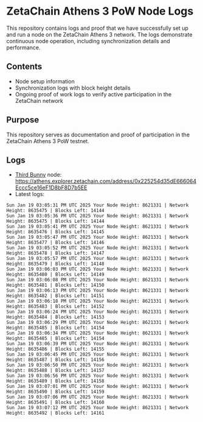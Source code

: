 # ZetaChain Athens 3 PoW Node Logs
This repository contains logs and proof that we have successfully set up and run a node on the ZetaChain Athens 3 network. The logs demonstrate continuous node operation, including synchronization details and performance.

## Contents
- Node setup information
- Synchronization logs with block height details
- Ongoing proof of work logs to verify active participation in the ZetaChain network

## Purpose
This repository serves as documentation and proof of participation in the ZetaChain Athens 3 PoW testnet.

## Logs

- [Third Bunny](https://thirdbunny.xyz/) node: https://athens.explorer.zetachain.com/address/0x225254d35dE666064Eccc5ce16eF1D8bF8D7b5EE
- Latest logs:
```
Sun Jan 19 03:05:31 PM UTC 2025 Your Node Height: 8621331 | Network Height: 8635475 | Blocks Left: 14144
Sun Jan 19 03:05:36 PM UTC 2025 Your Node Height: 8621331 | Network Height: 8635475 | Blocks Left: 14144
Sun Jan 19 03:05:41 PM UTC 2025 Your Node Height: 8621331 | Network Height: 8635476 | Blocks Left: 14145
Sun Jan 19 03:05:47 PM UTC 2025 Your Node Height: 8621331 | Network Height: 8635477 | Blocks Left: 14146
Sun Jan 19 03:05:52 PM UTC 2025 Your Node Height: 8621331 | Network Height: 8635478 | Blocks Left: 14147
Sun Jan 19 03:05:57 PM UTC 2025 Your Node Height: 8621331 | Network Height: 8635479 | Blocks Left: 14148
Sun Jan 19 03:06:03 PM UTC 2025 Your Node Height: 8621331 | Network Height: 8635480 | Blocks Left: 14149
Sun Jan 19 03:06:08 PM UTC 2025 Your Node Height: 8621331 | Network Height: 8635481 | Blocks Left: 14150
Sun Jan 19 03:06:13 PM UTC 2025 Your Node Height: 8621331 | Network Height: 8635482 | Blocks Left: 14151
Sun Jan 19 03:06:18 PM UTC 2025 Your Node Height: 8621331 | Network Height: 8635483 | Blocks Left: 14152
Sun Jan 19 03:06:24 PM UTC 2025 Your Node Height: 8621331 | Network Height: 8635484 | Blocks Left: 14153
Sun Jan 19 03:06:29 PM UTC 2025 Your Node Height: 8621331 | Network Height: 8635485 | Blocks Left: 14154
Sun Jan 19 03:06:34 PM UTC 2025 Your Node Height: 8621331 | Network Height: 8635485 | Blocks Left: 14154
Sun Jan 19 03:06:39 PM UTC 2025 Your Node Height: 8621331 | Network Height: 8635486 | Blocks Left: 14155
Sun Jan 19 03:06:45 PM UTC 2025 Your Node Height: 8621331 | Network Height: 8635487 | Blocks Left: 14156
Sun Jan 19 03:06:50 PM UTC 2025 Your Node Height: 8621331 | Network Height: 8635488 | Blocks Left: 14157
Sun Jan 19 03:06:56 PM UTC 2025 Your Node Height: 8621331 | Network Height: 8635489 | Blocks Left: 14158
Sun Jan 19 03:07:01 PM UTC 2025 Your Node Height: 8621331 | Network Height: 8635490 | Blocks Left: 14159
Sun Jan 19 03:07:06 PM UTC 2025 Your Node Height: 8621331 | Network Height: 8635491 | Blocks Left: 14160
Sun Jan 19 03:07:12 PM UTC 2025 Your Node Height: 8621331 | Network Height: 8635492 | Blocks Left: 14161
```
